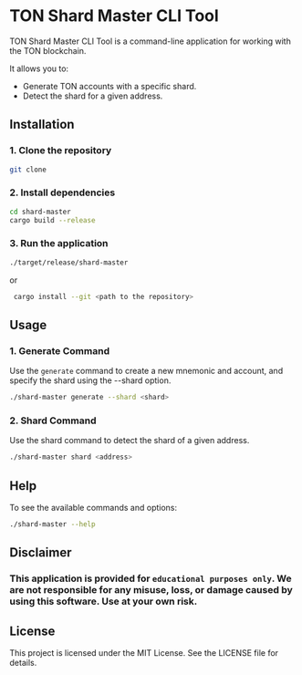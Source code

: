 # TON Shard Master CLI Tool


TON Shard Master CLI Tool is a command-line application for working with the TON blockchain. 

It allows you to:

- Generate TON accounts with a specific shard. 
- Detect the shard for a given address.

## Installation

### 1. Clone the repository

```bash
git clone
```

### 2. Install dependencies

```bash
cd shard-master
cargo build --release
```

### 3. Run the application

```bash
./target/release/shard-master
```

or 

```bash
 cargo install --git <path to the repository>
```



## Usage
### 1. Generate Command

Use the `generate` command to create a new mnemonic and account, and specify the shard using the --shard option.

```bash
./shard-master generate --shard <shard>
```
### 2. Shard Command

Use the shard command to detect the shard of a given address.

```bash
./shard-master shard <address>
```

## Help

To see the available commands and options:
    
```bash
./shard-master --help
```

## Disclaimer

### This application is provided for `educational purposes only`. We are not responsible for any misuse, loss, or damage caused by using this software. Use at your own risk.

## License

This project is licensed under the MIT License. See the LICENSE file for details.
